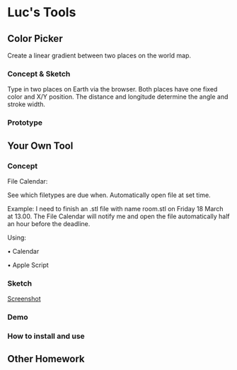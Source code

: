# Luc's Tools

## Color Picker

Create a linear gradient between two places on the world map. 

### Concept & Sketch

Type in two places on Earth via the browser. Both places have one fixed color and X/Y position. The distance and longitude determine the angle and stroke width.

### Prototype

## Your Own Tool

### Concept

File Calendar:

See which filetypes are due when. Automatically open file at set time.

Example: I need to finish an .stl file with name room.stl on Friday 18 March at 13.00. The File Calendar will notify me and open the file automatically half an hour before the deadline.

Using:

• Calendar

• Apple Script

### Sketch

[Screenshot](http://i.imgur.com/L8EiWYh.png)

### Demo

### How to install and use

## Other Homework

